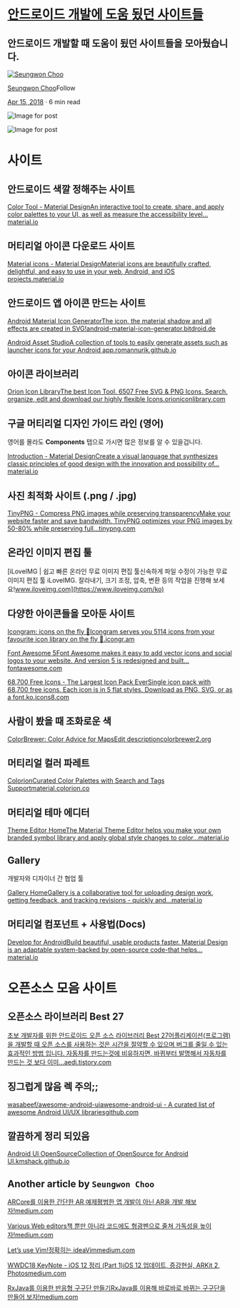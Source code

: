 # [안드로이드 개발에 도움 됬던 사이트들](https://medium.com/wasd/%EC%95%88%EB%93%9C%EB%A1%9C%EC%9D%B4%EB%93%9C-%EA%B0%9C%EB%B0%9C%EC%97%90-%EB%8F%84%EC%9B%80-%EB%90%AC%EC%9C%BC%EB%A9%B4-%ED%95%98%EB%8A%94-%EA%B2%83%EB%93%A4-%EC%82%AC%EC%9D%B4%ED%8A%B8-da84e2d60f0f)



## 안드로이드 개발할 때 도움이 됬던 사이트들을 모아뒀습니다.

[![Seungwon Choo](https://miro.medium.com/fit/c/96/96/2*M5kZ2GvqAxSS09cDu0kwzQ.jpeg)](https://medium.com/@choo827?source=post_page-----da84e2d60f0f--------------------------------)

[Seungwon Choo](https://medium.com/@choo827?source=post_page-----da84e2d60f0f--------------------------------)Follow

[Apr 15, 2018](https://medium.com/wasd/안드로이드-개발에-도움-됬으면-하는-것들-사이트-da84e2d60f0f?source=post_page-----da84e2d60f0f--------------------------------) · 6 min read









![Image for post](https://miro.medium.com/max/60/1*1Ux1VWfj0vwANoDA1LbFDQ.jpeg?q=20)

![Image for post](https://miro.medium.com/max/1536/1*1Ux1VWfj0vwANoDA1LbFDQ.jpeg)

# 사이트

## **안드로이드 색깔 정해주는 사이트**

[Color Tool - Material DesignAn interactive tool to create, share, and apply color palettes to your UI, as well as measure the accessibility level…material.io](https://material.io/color/#!/?view.left=0&view.right=0&primary.color=9C27B0)

## 머티리얼 아이콘 다운로드 사이트

[Material icons - Material DesignMaterial icons are beautifully crafted, delightful, and easy to use in your web, Android, and iOS projects.material.io](https://material.io/icons/)

## 안드로이드 앱 아이콘 만드는 사이트

[Android Material Icon GeneratorThe icon, the material shadow and all effects are created in SVG!android-material-icon-generator.bitdroid.de](https://android-material-icon-generator.bitdroid.de/)

[Android Asset StudioA collection of tools to easily generate assets such as launcher icons for your Android app.romannurik.github.io](https://romannurik.github.io/AndroidAssetStudio/index.html)

## 아이콘 라이브러리

[Orion Icon LibraryThe best Icon Tool. 6507 Free SVG & PNG Icons. Search, organize, edit and download our highly flexible Icons.orioniconlibrary.com](https://orioniconlibrary.com/)

## 구글 머티리얼 디자인 가이드 라인 (영어)

영어를 몰라도 **Components** 탭으로 가시면 많은 정보를 알 수 있을겁니다.

[Introduction - Material DesignCreate a visual language that synthesizes classic principles of good design with the innovation and possibility of…material.io](https://material.io/guidelines/)

## 사진 최적화 사이트 (.png / .jpg)

[TinyPNG - Compress PNG images while preserving transparencyMake your website faster and save bandwidth. TinyPNG optimizes your PNG images by 50-80% while preserving full…tinypng.com](https://tinypng.com/)

## 온라인 이미지 편집 툴

[iLoveIMG | 쉽고 빠른 온라인 무료 이미지 편집 툴신속하게 파일 수정이 가능한 무료 이미지 편집 툴 iLoveIMG. 잘라내기, 크기 조정, 압축, 변환 등의 작업을 진행해 보세요!www.iloveimg.com](https://www.iloveimg.com/ko)

## 다양한 아이콘들을 모아둔 사이트

[Icongram: icons on the fly 🚀Icongram serves you 5114 icons from your favourite icon library on the fly 🚀.icongr.am](https://icongr.am/)

[Font Awesome 5Font Awesome makes it easy to add vector icons and social logos to your website. And version 5 is redesigned and built…fontawesome.com](https://fontawesome.com/)

[68,700 Free Icons - The Largest Icon Pack EverSingle icon pack with 68,700 free icons. Each icon is in 5 flat styles. Download as PNG, SVG, or as a font.ko.icons8.com](https://ko.icons8.com/)

## 사람이 봤을 때 조화로운 색

[ColorBrewer: Color Advice for MapsEdit descriptioncolorbrewer2.org](http://colorbrewer2.org/#type=sequential&scheme=BuGn&n=3)

## 머티리얼 컬러 파레트

[ColorionCurated Color Palettes with Search and Tags Supportmaterial.colorion.co](https://material.colorion.co/)

## 머티리얼 테마 에디터

[Theme Editor HomeThe Material Theme Editor helps you make your own branded symbol library and apply global style changes to color…material.io](https://material.io/tools/theme-editor/)

## Gallery

개발자와 디자이너 간 협업 툴

[Gallery HomeGallery is a collaborative tool for uploading design work, getting feedback, and tracking revisions - quickly and…material.io](https://material.io/tools/gallery/)

## 머티리얼 컴포넌트 + 사용법(Docs)

[Develop for AndroidBuild beautiful, usable products faster. Material Design is an adaptable system-backed by open-source code-that helps…material.io](https://material.io/develop/android/)

# 오픈소스 모음 사이트

## 오픈소스 라이브러리 Best 27

[초보 개발자를 위한 안드로이드 오픈 소스 라이브러리 Best 27어플리케이션(프로그램)을 개발할 때 오픈 소스를 사용하는 것은 시간을 절약할 수 있으며 버그를 줄일 수 있는 효과적인 방법 입니다. 자동차를 만드는것에 비유하자면, 바퀴부터 발명해서 자동차를 만드는 것 보다 이미…aedi.tistory.com](http://aedi.tistory.com/906)

## 징그럽게 많음 렉 주의;;

[wasabeef/awesome-android-uiawesome-android-ui - A curated list of awesome Android UI/UX librariesgithub.com](https://github.com/wasabeef/awesome-android-ui)

## 깔끔하게 정리 되있음

[Android UI OpenSourceCollection of OpenSource for Android UI.kmshack.github.io](https://kmshack.github.io/AndroidUICollection/)

## Another article by `Seungwon Choo`

[ARCore를 이용한 간단한 AR 예제평범한 앱 개발이 아닌 AR을 개발 해보자!medium.com](https://medium.com/wasd/simple-android-arcore-example-bb278c9302fb)

[Various Web editors책 뿐만 아니라 코드에도 형광펜으로 줄쳐 가독성을 높이자!medium.com](https://medium.com/wasd/web-여러가지-다양한-웹-에디터들-e4450278a75c)

[Let’s use Vim!정확히는 ideaVimmedium.com](https://medium.com/wasd/vim을-쓰자-ae2b0c2bcaf)

[WWDC18 KeyNote - iOS 12 정리 (Part 1)iOS 12 업데이트, 증강현실, ARKit 2, Photosmedium.com](https://medium.com/wasd/wwdc18-keynote-about-ios12-48c59c2acd2b)

[RxJava를 이용한 반응형 구구단 만들기RxJava를 이용해 바로바로 바뀌는 구구단을 만들어 보자!medium.com
  ](https://medium.com/wasd/android-rxjava를-이용한-반응형-구구단-만들기-3d5f30b6db03)